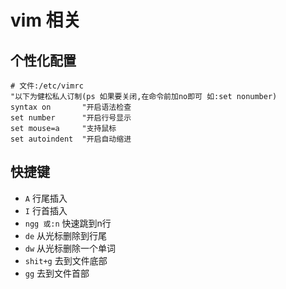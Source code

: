 # vim 相关
## 个性化配置
```shell script
# 文件:/etc/vimrc
"以下为健松私人订制(ps 如果要关闭,在命令前加no即可 如:set nonumber)
syntax on       "开启语法检查
set number      "开启行号显示
set mouse=a     "支持鼠标
set autoindent  "开启自动缩进
```

## 快捷键
* `A` 行尾插入
* `I`  行首插入
* `ngg 或:n`  快速跳到n行
* `de`  从光标删除到行尾
* `dw`  从光标删除一个单词
* `shit+g`  去到文件底部
* `gg`  去到文件首部


